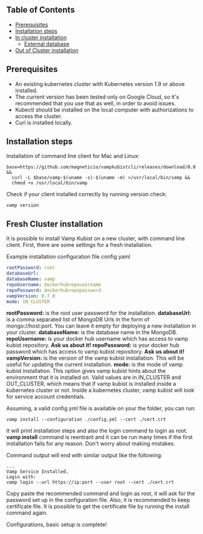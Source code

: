 ## Table of Contents

* [Prerequisites](#prerequisites)
* [Installation steps](#installation-steps)
 * [In cluster installation](#in-cluster-installation)
    * [External database](#external-database)
 * [Out of Cluster installation](#out-of-cluster-installation)

## Prerequisites
* An existing kubernetes cluster with Kubernetes version 1.9 or above installed.
* The current version has been tested only on Google Cloud, so it's recommended that you use that as well, in order to avoid issues.
* Kubectl should be installed on the local computer with authorizations to access the cluster.
* Curl is installed locally.


## Installation steps

Installation of command line client for Mac and Linux:
```shell
base=https://github.com/magneticio/vampkubistcli/releases/download/0.0.14 &&
  curl -L $base/vamp-$(uname -s)-$(uname -m) >/usr/local/bin/vamp &&
  chmod +x /usr/local/bin/vamp
```

Check if your client installed correctly by running version check:
```shell
vamp version
```

## Fresh Cluster installation

It is possible to install Vamp Kubist on a new cluster, with command line client. First, there are some settings for a fresh installation.

Example installation configuration file config.yaml

```yaml
rootPassword: root
databaseUrl:
databaseName: vamp
repoUsername: dockerhubrepousername
repoPassword: dockerhubrepopassword
vampVersion: 0.7.0
mode: IN_CLUSTER
```

**rootPassword:** is the root user password for the installation.
**databaseUrl:** is a comma separated list of MongoDB Urls in the form of mongo://host:port. You can leave it empty for deploying a new installation in your cluster.
**databaseName:** is the database name in the MongoDB.
**repoUsername:** is your docker hub username which has access to vamp kubist repository. **Ask us about it!**
**repoPassword:** is your docker hub password which has access to vamp kubist repository. **Ask us about it!**
**vampVersion:** is the version of the vamp kubist installation. This will be useful for updating the current installation.
**mode:** is the mode of vamp kubist installation. This option gives vamp kubist hints about the environment that it is installed on. Valid values are in IN_CLUSTER and OUT_CLUSTER, which means that if vamp kubist is installed inside a kubernetes cluster or not. Inside a kubernetes cluster, vamp kubist will look for service account credentials.


Assuming, a valid config.yml file is available on your the folder, you can run:
```shell
vamp install --configuration ./config.yml --cert ./cert.crt
```

It will print installation steps and also the login command to login as root.
**vamp install** command is reentrant and it can be run many times if the first installation fails for any reason. Don't worry about making mistakes.

Command output will end with similar output like the following:

```shell
...
Vamp Service Installed.
Login with:
vamp login --url https://ip:port --user root --cert ./cert.crt
```

Copy paste the recommended command and login as root, it will ask for the password set up in the configuration file. Also, it is recommended to keep certificate file. It is possible to get the certificate file by running the install command again.

Configurations, basic setup is complete!
